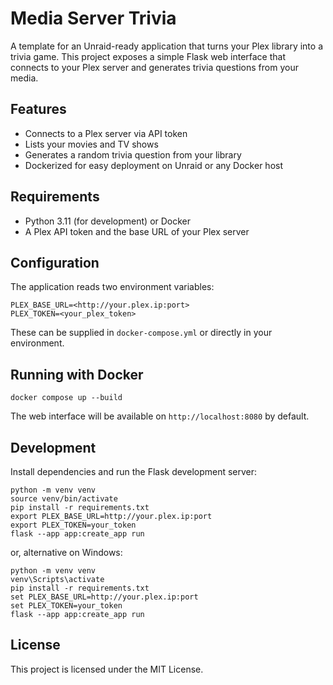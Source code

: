 # Media Server Trivia

A template for an Unraid-ready application that turns your Plex library into a trivia game. This project exposes a simple Flask web interface that connects to your Plex server and generates trivia questions from your media.

## Features
- Connects to a Plex server via API token
- Lists your movies and TV shows
- Generates a random trivia question from your library
- Dockerized for easy deployment on Unraid or any Docker host

## Requirements
- Python 3.11 (for development) or Docker
- A Plex API token and the base URL of your Plex server

## Configuration
The application reads two environment variables:

```
PLEX_BASE_URL=<http://your.plex.ip:port>
PLEX_TOKEN=<your_plex_token>
```

These can be supplied in `docker-compose.yml` or directly in your environment.

## Running with Docker

```
docker compose up --build
```

The web interface will be available on `http://localhost:8080` by default.

## Development

Install dependencies and run the Flask development server:


```
python -m venv venv
source venv/bin/activate
pip install -r requirements.txt
export PLEX_BASE_URL=http://your.plex.ip:port
export PLEX_TOKEN=your_token
flask --app app:create_app run
```

or, alternative on Windows:

```
python -m venv venv
venv\Scripts\activate
pip install -r requirements.txt
set PLEX_BASE_URL=http://your.plex.ip:port
set PLEX_TOKEN=your_token
flask --app app:create_app run
```

## License

This project is licensed under the MIT License.

